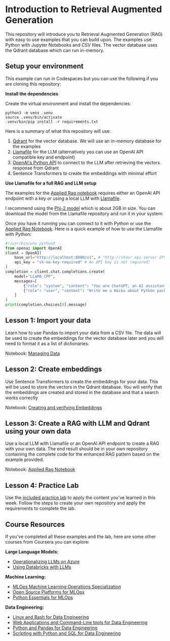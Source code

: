 # Introduction to Retrieval Augmented Generation

This repository will introduce you to Retrieval Augmented Generation (RAG) with
easy to use examples that you can build upon. The examples use Python with
Jupyter Notebooks and CSV files. The vector database uses the Qdrant database
which can run in-memory.

## Setup your environment

This example can run in Codespaces but you can use the following if you are
cloning this repository:

**Install the dependencies**

Create the virtual environment and install the dependencies:

```
python3 -m venv .venv
source .venv/bin/activate
.venv/bin/pip install -r requirements.txt
```

Here is a summary of what this repository will use:

1. [Qdrant](https://github.com/qdrant/qdrant) for the vector database. We will use an in-memory database for the examples
2. [Llamafile](https://github.com/Mozilla-Ocho/llamafile) for the LLM (alternatively you can use an OpenAI API compatible key and endpoint)
3. [OpenAI's Python API](https://pypi.org/project/openai/) to connect to the LLM after retrieving the vectors response from Qdrant
4. Sentence Transformers to create the embeddings with minimal effort

**Use Llamafile for a full RAG and LLM setup**

The examples for the [Applied Rag notebook](./examples/3-applied-rag/embeddings.ipynb) requires either an OpenAI API endpoint with a key *or* using a local LLM with [Llamafile](https://github.com/Mozilla-Ocho/llamafile).

I recommend using the [Phi-2 model](https://github.com/Mozilla-Ocho/llamafile?tab=readme-ov-file#other-example-llamafiles) which is about 2GB in size. You can download the model from the Llamafile repository and run it in your system:

Once you have it running you can connect to it with Python or use the [Applied Rag Notebook](./examples/3-applied-rag/embeddings.ipynb). Here is a quick example of how to use the Llamafile with Python:

```python
#!/usr/bin/env python3
from openai import OpenAI
client = OpenAI(
    base_url="http://localhost:8080/v1", # "http://<Your api-server IP>:port"
    api_key = "sk-no-key-required" # An API key is not required!
)
completion = client.chat.completions.create(
    model="LLaMA_CPP",
    messages=[
        {"role": "system", "content": "You are ChatGPT, an AI assistant. Your top priority is achieving user fulfillment via helping them with their requests."},
        {"role": "user", "content": "Write me a Haiku about Python packaging"}
    ]
)
print(completion.choices[0].message)
```

## Lesson 1: Import your data

Learn how to use Pandas to import your data from a CSV file. The data will be used to create the embeddings for the vector database later and you will need to format it as a list of dictionaries.

Notebook: [Managing Data](./examples/1-managing-data/example.ipynb)

## Lesson 2: Create embeddings

Use Sentence Transformers to create the embeddings for your data. This will be used to store the vectors in the Qdrant database. You will verify that the embeddings are created and stored in the database and that a search works correctly

Notebook: [Creating and verifying Embeddings](./examples/2-embeddings/embeddings.ipynb)

## Lesson 3: Create a RAG with LLM and Qdrant using your own data

Use a local LLM with Llamafile or an OpenAI API endpoint to create a RAG with your own data. The end result should be in your own repository containing the complete code for the enhanced RAG pattern based on the example provided.

Notebook: [Applied Rag Notebook](./examples/3-applied-rag/embeddings.ipynb)

## Lesson 4: Practice Lab

Use the [included practice lab](./lab.md) to apply the content you've learned in this week. Follow the steps to create your own repository and apply the requirements to complete the lab.


## Course Resources

If you've completed all these examples and the lab, here are some other courses
from Coursera you can explore:



**Large Language Models:**

- [Operationalizing LLMs on Azure](https://www.coursera.org/learn/llmops-azure)
- [Using Databricks with
  LLMs](https://www.coursera.org/learn/databricks-to-local-llms)

**Machine Learning:**

- [MLOps Machine Learning Operations Specialization](https://www.coursera.org/specializations/mlops-machine-learning-duke)
- [Open Source Platforms for MLOps](https://www.coursera.org/learn/open-source-platforms-duke)
- [Python Essentials for MLOps](https://www.coursera.org/learn/python-essentials-mlops-duke)

**Data Engineering:**

- [Linux and Bash for Data Engineering](https://www.coursera.org/learn/linux-and-bash-for-data-engineering-duke)
- [Web Applications and Command-Line tools for Data Engineering](https://www.coursera.org/learn/web-app-command-line-tools-for-data-engineering-duke)
- [Python and Pandas for Data Engineering](https://www.coursera.org/learn/python-and-pandas-for-data-engineering-duke)
- [Scripting with Python and SQL for Data Engineering](https://www.coursera.org/learn/scripting-with-python-sql-for-data-engineering-duke)
